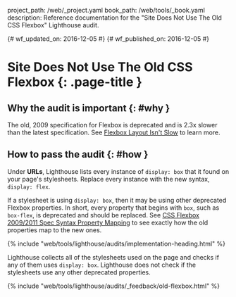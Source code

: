 project_path: /web/_project.yaml
book_path: /web/tools/_book.yaml
description: Reference documentation for the "Site Does Not Use The Old CSS Flexbox" Lighthouse audit.

{# wf_updated_on: 2016-12-05 #}
{# wf_published_on: 2016-12-05 #}

# Site Does Not Use The Old CSS Flexbox  {: .page-title }

## Why the audit is important {: #why }

The old, 2009 specification for Flexbox is deprecated and is 2.3x slower
than the latest specification. See [Flexbox Layout Isn't Slow][slow] to learn
more.

[slow]: https://developers.google.com/web/updates/2013/10/Flexbox-layout-isn-t-slow

## How to pass the audit {: #how }

Under **URLs**, Lighthouse lists every instance of `display: box` that it found
on your page's stylesheets. Replace every instance with the new syntax,
`display: flex`.

If a stylesheet is using `display: box`, then it may be using other deprecated
Flexbox properties. In short, every property that begins with `box`,
such as `box-flex`, is deprecated and should be replaced. See
[CSS Flexbox 2009/2011 Spec Syntax Property Mapping][map] to see exactly how the
old properties map to the new ones.

[map]: https://wiki.csswg.org/spec/flexbox-2009-2011-spec-property-mapping

{% include "web/tools/lighthouse/audits/implementation-heading.html" %}

Lighthouse collects all of the stylesheets used on the page and checks if any of
them uses `display: box`. Lighthouse does not check if the stylesheets use any
other deprecated properties.


{% include "web/tools/lighthouse/audits/_feedback/old-flexbox.html" %}
